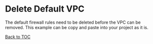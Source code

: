 # Delete Default VPC

The default firewall rules need to be deleted before the VPC can be removed.  This example can be copy and paste into your project as it is.

[Back to TOC](../../README.md)
